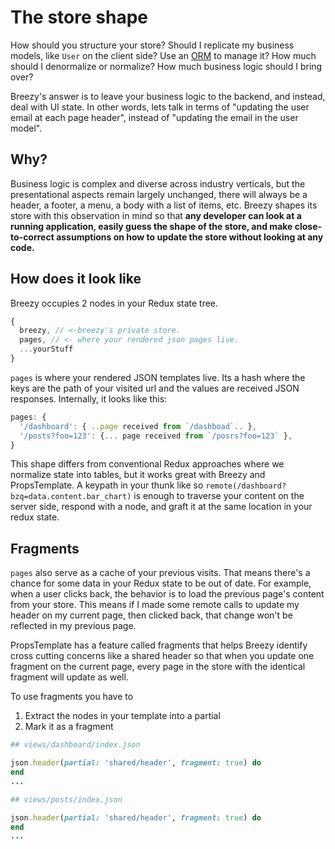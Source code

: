 # The store shape

How should you structure your store? Should I replicate my business models, like `User` on the client side? Use an [ORM](https://github.com/tommikaikkonen/redux-orm) to manage it? How much should I denormalize or normalize? How much business logic should I bring over?

Breezy's answer is to leave your business logic to the backend, and instead, deal with UI state. In other words, lets talk in terms of "updating the user email at each page header", instead of "updating the email in the user model".

## Why?

Business logic is complex and diverse across industry verticals, but the presentational aspects remain largely unchanged, there will always be a header, a footer, a menu, a body with a list of items, etc. Breezy shapes its store with this observation in mind so that **any developer can look at a running application, easily guess the shape of the store, and make close-to-correct assumptions on how to update the store without looking at any code.**

## How does it look like

Breezy occupies 2 nodes in your Redux state tree.

```javascript
{
  breezy, // <-breezy's private store.
  pages, // <- where your rendered json pages live.
  ...yourStuff
}
```

`pages` is where your rendered JSON templates live. Its a hash where the keys are the path of your visited url and the values are received JSON responses. Internally, it looks like this:

```javascript
pages: {
  '/dashboard': { ..page received from `/dashboad`.. },
  '/posts?foo=123': {... page received from `/posrs?foo=123` },
}
```

This shape differs from conventional Redux approaches where we normalize state into tables, but it works great with Breezy and PropsTemplate. A keypath in your thunk like so `remote(/dashboard?bzq=data.content.bar_chart)` is enough to traverse your content on the server side, respond with a node, and graft it at the same location in your redux state.

## Fragments

`pages` also serve as a cache of your previous visits. That means there's a chance for some data in your Redux state to be out of date. For example, when a user clicks back, the behavior is to load the previous page's content from your store. This means if I made some remote calls to update my header on my current page, then clicked back, that change won't be reflected in my previous page.

PropsTemplate has a feature called fragments that helps Breezy identify cross cutting concerns like a shared header so that when you update one fragment on the current page, every page in the store with the identical fragment will update as well.

To use fragments you have to
1. Extract the nodes in your template into a partial
2. Mark it as a fragment

```ruby
## views/dashboard/index.json

json.header(partial: 'shared/header', fragment: true) do
end
...
```

```ruby
## views/posts/index.json

json.header(partial: 'shared/header', fragment: true) do
end
...
```

